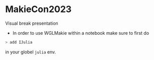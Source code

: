# MakieCon2023
Visual break presentation

- In order to use WGLMakie within a notebook make sure to first do
```julia
> add IJulia
```
in your globel `julia` env.